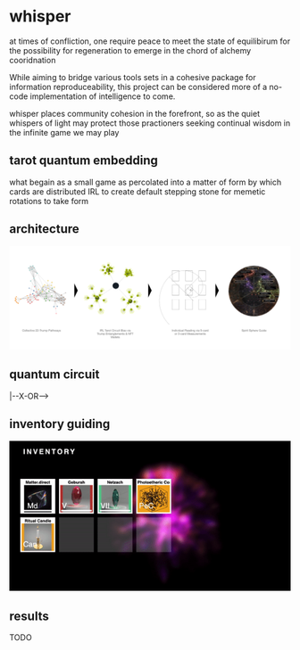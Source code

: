 # whisper
at times of confliction, one require peace to meet the state of equilibirum for the possibility for regeneration to emerge in the chord of alchemy cooridnation

While aiming to bridge various tools sets in a cohesive package for information reproduceability, this project can be considered more of a no-code implementation of intelligence to come.

whisper places community cohesion in the forefront, so as the quiet whispers of light may protect those practioners seeking continual wisdom in the infinite game we may play

## tarot quantum embedding
what begain as a small game as percolated into a matter of form by which cards are distributed IRL to create default stepping stone for memetic rotations to take form

## architecture
![circuit](./circuit_flow.png)

## quantum circuit
|--X-OR-->

## inventory guiding
![inventory](./inventory.gif)

## results
TODO
